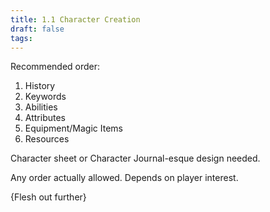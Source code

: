 ```yaml
---
title: 1.1 Character Creation
draft: false
tags:
---
```

Recommended order:

1. History
2. Keywords
3. Abilities
4. Attributes
5. Equipment/Magic Items
6. Resources

Character sheet or Character Journal-esque design needed.

Any order actually allowed. Depends on player interest.

{Flesh out further}


